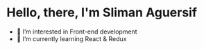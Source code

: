 # Hello, there, I'm Sliman Aguersif
- 👀 I’m interested in Front-end development
- 🌱 I’m currently learning React & Redux

<!---
Slimattcode/Slimattcode is a ✨ special ✨ repository because its `README.md` (this file) appears on your GitHub profile.
You can click the Preview link to take a look at your changes.
--->
